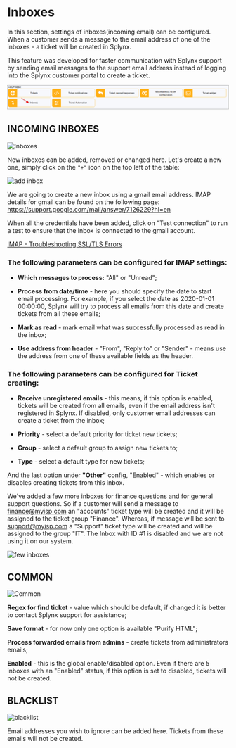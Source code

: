 Inboxes
=============


In this section, settings of inboxes(incoming email) can be configured. When a customer  sends a message to the email address of one of the inboxes - a ticket will be created in Splynx.

This feature was developed for faster communication with Splynx support by sending email messages to the support email address instead of logging into the Splynx customer portal to create a ticket.

![icon](icon.png)

## INCOMING INBOXES

![Inboxes](mailboxes.png)

New inboxes can be added, removed or changed here.
Let's create a new one, simply click on the `"+"` icon on the top left of the table:

![add inbox](add_inbox.png)

We are going to create a new inbox using a gmail email address. IMAP details for gmail can be found on the following page:
 https://support.google.com/mail/answer/7126229?hl=en

When all the credentials have been added, click on "Test connection" to run a test to ensure that the inbox is connected to the gmail account.

[IMAP - Troubleshooting SSL/TLS Errors](configuration/support/inboxes/imap_troubleshooting/imap_troubleshooting.md)

### The following parameters can be configured for IMAP settings:

  * **Which messages to process:** "All" or "Unread";

  * **Process from date/time** - here you should specify the date to start email processing. For example, if you select the date as 2020-01-01 00:00:00, Splynx will try to process all emails from this date and create tickets from all these emails;

  * **Mark as read** - mark email what was successfully processed as read in the inbox;

  * **Use address from header** - "From", "Reply to" or "Sender" - means use the address from one of these available fields as the header.

### The following parameters can be configured for Ticket creating:

  * **Receive unregistered emails** - this means, if this option is enabled, tickets will be created from all emails, even if the email address isn't registered in Splynx. If disabled, only customer email addresses can create a ticket from the inbox;

  * **Priority** - select a default priority for ticket new tickets;

  * **Group** - select a default group to assign new tickets to;

  * **Type** - select a default type for new tickets;

And the last option under **"Other"** config, "Enabled" - which enables or disables  creating tickets from this inbox.

We've added a few more inboxes for finance questions and for general support questions.
So if a customer will send a message to finance@myisp.com an "accounts" ticket type will be created and it will be assigned to the ticket group "Finance". Whereas, if message will be sent to support@myisp.com a "Support" ticket type will be created and will be assigned to the group "IT". The Inbox with ID #1 is disabled and we are not using it on our system.

![few inboxes](few_inboxes.png)

## COMMON

![Common](common.png)

**Regex for find ticket** - value which should be default, if changed it is better to contact Splynx support for assistance;

**Save format** - for now only one option is available "Purify HTML";

**Process forwarded emails from admins** - create tickets from administrators emails;

**Enabled** - this is the global enable/disabled option. Even if there are 5 inboxes with an "Enabled" status, if this option is set to disabled, tickets will not be created.


## BLACKLIST

![blacklist](blacklist.png)

Email addresses you wish to ignore can be added here. Tickets from these emails will not be created.
